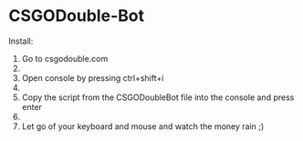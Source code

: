 # CSGODouble-Bot

Install:

1. Go to csgodouble.com
2. 
2. Open console by pressing ctrl+shift+i
3. 
3. Copy the script from the CSGODoubleBot file into the console and press enter
4. 
4. Let go of your keyboard and mouse and watch the money rain ;)
